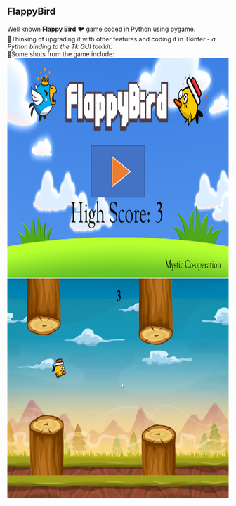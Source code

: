 ## FlappyBird
Well known **Flappy Bird** :bird: game coded in Python using pygame.<br>
:thinking:Thinking of upgrading it with other features and coding it in Tkinter - *a Python binding to the Tk GUI toolkit.* <br>
📸Some shots from the game include:
<img src="images/welcome.png" width="900" height="500"> 
<img src="images/progress.png" width="900" height="500"> 
